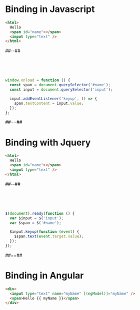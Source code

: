 <!-- .slide: class="two-column with-code insconsolata" -->

# Binding in Javascript

```html
<html>
  Hello
  <span id="name"></span>
  <input type="text" />
</html>
```

<!-- .element: class="big-code" -->

##--##

<!-- .slide: class="with-code inconsolata" -->

<br/><br/><br/>

```javascript
window.onload = function () {
  const span = document.querySelector('#name');
  const input = document.querySelector('input');

  input.addEventListener('keyup', () => {
    span.textContent = input.value;
  });
};
```

<!-- .element: class="big-code" -->

##==##

<!-- .slide: class="two-column" -->

# Binding with Jquery

```html
<html>
  Hello
  <span id="name"></span>
  <input type="text" />
</html>
```

<!-- .element: class="big-code" -->

##--##

<!-- .slide: class="with-code inconsolata" -->

<br/><br/><br/>

```javascript
$(document).ready(function () {
  var $input = $('input');
  var $span = $('#name');

  $input.keyup(function (event) {
    $span.text(event.target.value);
  });
});
```

<!-- .element: class="big-code" -->

##==##

<!-- .slide: class="with-code inconsolata" -->

# Binding in Angular

```html
<div>
  <input type="text" name="myName" [(ngModel)]="myName" />
  <span>Hello {{ myName }}</span>
</div>
```

<!-- .element: class="big-code" -->
